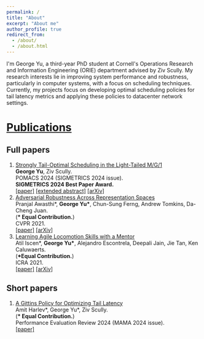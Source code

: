 ```yaml
---
permalink: /
title: "About"
excerpt: "About me"
author_profile: true
redirect_from: 
  - /about/
  - /about.html
---
```


I'm George Yu, a third-year PhD student at Cornell's Operations Research and
Information Engineering (ORIE) department advised by Ziv Scully. My research
interests lie in improving system performance and robustness, particularly in
computer systems, with a focus on scheduling techniques. Currently, my projects
focus on developing optimal scheduling policies for tail latency metrics and
applying these policies to datacenter network settings.

# [Publications](#publications)

## Full papers

1. [Strongly Tail-Optimal Scheduling in the Light-Tailed M/G/1](/files/strongly-tail-optimal-scheduling.pdf)  
**George Yu**, Ziv Scully.  
POMACS 2024 (SIGMETRICS 2024 issue).  
**SIGMETRICS 2024 Best Paper Award.**  
[\[paper\]](/files/strongly-tail-optimal-scheduling.pdf) [\[extended abstract\]](/files/strongly-tail-optimal-scheduling-short.pdf) [\[arXiv\]](https://arxiv.org/abs/2404.08826)
2. [Adversarial Robustness Across Representation Spaces](/files/adversarial-robustness.pdf)  
Pranjal Awasthi\*, **George Yu\***, Chun-Sung Ferng, Andrew Tomkins, Da-Cheng Juan.  
(**\* Equal Contribution.**)  
CVPR 2021.  
[\[paper\]](/files/adversarial-robustness.pdf) [\[arXiv\]](https://arxiv.org/abs/2012.00802)
3. [Learning Agile Locomotion Skills with a Mentor](https://ieeexplore.ieee.org/document/9561567)  
Atil Iscen\*, **George Yu\***, Alejandro Escontrela, Deepali Jain, Jie Tan, Ken Caluwaerts.  
(**\*Equal Contribution.**)  
ICRA 2021.  
[\[paper\]](https://ieeexplore.ieee.org/document/9561567) [\[arXiv\]](https://arxiv.org/abs/2011.05541)

## Short papers

1. [A Gittins Policy for Optimizing Tail Latency](/files/gittins-tail-scheduling-short.pdf)  
Amit Harlev\*, George Yu\*, Ziv Scully.  
(**\* Equal Contribution.**)  
Performance Evaluation Review 2024 (MAMA 2024 issue).  
[\[paper\]](/files/gittins-tail-scheduling-short.pdf)
